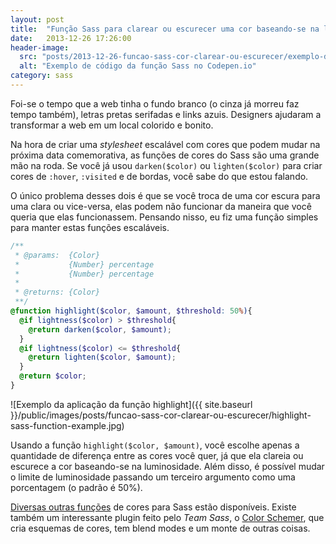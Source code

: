 ```yaml
---
layout: post
title:  "Função Sass para clarear ou escurecer uma cor baseando-se na luminosidade da cor de fundo"
date:   2013-12-26 17:26:00
header-image:
  src: "posts/2013-12-26-funcao-sass-cor-clarear-ou-escurecer/exemplo-de-codigo-no-codepen.jpg"
  alt: "Exemplo de código da função Sass no Codepen.io"
category: sass
---
```


Foi-se o tempo que a web tinha o fundo branco (o cinza já morreu faz tempo também), letras pretas serifadas e links azuis. Designers ajudaram a transformar a web em um local colorido e bonito.

<!--more-->

Na hora de criar uma *stylesheet* escalável com cores que podem mudar na próxima data comemorativa, as funções de cores do Sass são uma grande mão na roda. Se você já usou `darken($color)` ou `lighten($color)` para criar cores de `:hover`, `:visited` e de bordas, você sabe do que estou falando.

O único problema desses dois é que se você troca de uma cor escura para uma clara ou vice-versa, elas podem não funcionar da maneira que você queria que elas funcionassem. Pensando nisso, eu fiz uma função simples para manter estas funções escaláveis.

```scss
/**
 * @params:  {Color}
 *           {Number} percentage
 *           {Number} percentage
 *
 * @returns: {Color}
 **/
@function highlight($color, $amount, $threshold: 50%){
  @if lightness($color) > $threshold{
    @return darken($color, $amount);
  }
  @if lightness($color) <= $threshold{
    @return lighten($color, $amount);
  }
  @return $color;
}
```
![Exemplo da aplicação da função highlight]({{ site.baseurl }}/public/images/posts/funcao-sass-cor-clarear-ou-escurecer/highlight-sass-function-example.jpg)

Usando a função `highlight($color, $amount)`, você escolhe apenas a quantidade de diferença entre as cores você quer, já que ela clareia ou escurece a cor baseando-se na luminosidade. Além disso, é possível mudar o limite de luminosidade passando um terceiro argumento como uma porcentagem (o padrão é 50%).

[Diversas outras funções](http://sass-lang.com/documentation/Sass/Script/Functions.html#rgb_functions) de cores para Sass estão disponíveis. Existe também um interessante plugin feito pelo *Team Sass*, o [Color Schemer](https://github.com/Team-Sass/color-schemer), que cria esquemas de cores, tem blend modes e um monte de outras coisas.